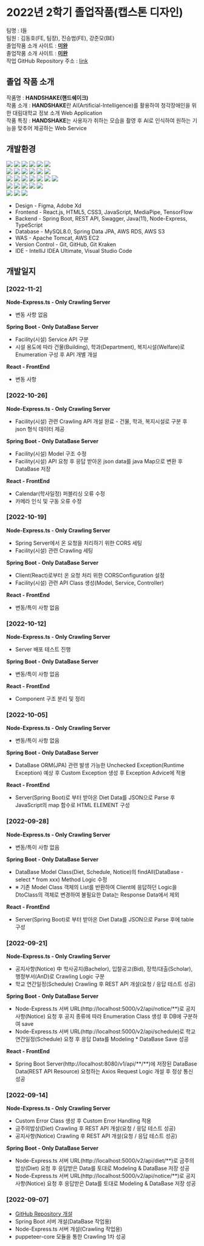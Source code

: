 # **2022년 2학기 졸업작품(캡스톤 디자인)**
팀명 : I들<br>
팀원 : 김동호(FE, 팀장), 진승범(FE), 강준모(BE)<br>
졸업작품 소개 사이트 : <b><a href="https://github.com/kimdongho321/capstone22">미완</a></b><br>
졸업작품 소개 사이트 : <b><a href="https://github.com/reidlo5135/capstone22">미완</a></b><br>
작업 GitHub Repository 주소 : <a href="https://github.com/reidlo5135/CAPSTONE2022-HanShake-v2.0.0.git">link</a>

## <b>졸업 작품 소개</b>
작품명 : <b>HANDSHAKE(핸드쉐이크)</b><br>
작품 소개 : <b>HANDSHAKE</b>란 AI(Artificial-Intelligence)를 활용하여 청각장애인을 위한 대림대학교 정보 소개 Web Application<br>
작품 특징 : <b>HANDSHAKE</b>는 사용자가 취하는 모습을 촬영 후 AI로 인식하여 원하는 기능을 맞추어 제공하는 Web Service<br>

## <b>개발환경</b>
<span><img src="https://img.shields.io/badge/Java-ED8B00?style=for-the-badge&logo=java&logoColor=white">
<img src="https://img.shields.io/badge/SpringBoot-6DB33F?style=for-the-badge&logo=SpringBoot&logoColor=white">
<img src="https://img.shields.io/badge/Swagger-6DB33F?style=for-the-badge&logo=Swagger&logoColor=white"></span>
<img src="https://img.shields.io/badge/JUnit5-25A162?style=for-the-badge&logo=JUnit5&logoColor=white">
<img src="https://img.shields.io/badge/html-E34F26?style=for-the-badge&logo=html5&logoColor=white">
<img src="https://img.shields.io/badge/css-1572B6?style=for-the-badge&logo=css3&logoColor=white"><br>
<img src="https://img.shields.io/badge/Node.js-339933?style=for-the-badge&logo=Node.js&logoColor=white">
<img src="https://img.shields.io/badge/express.js-000000?style=for-the-badge&logo=express&logoColor=white">
<img src="https://img.shields.io/badge/NodeMon-76D04B?style=for-the-badge&logo=NodeMon&logoColor=white">
<img src="https://img.shields.io/badge/NPM-CB3837?style=for-the-badge&logo=Npm&logoColor=white">
<img src="https://img.shields.io/badge/Typescript-3178C6?style=for-the-badge&logo=typescript&logoColor=white">
<img src="https://img.shields.io/badge/JAVASCRIPT-F7DF1E?style=for-the-badge&logo=javascript&logoColor=white"><br>
<img src="https://img.shields.io/badge/react-0769AD?style=for-the-badge&logo=react&logoColor=White">
<img src="https://img.shields.io/badge/git-F05032?style=for-the-badge&logo=git&logoColor=white">
<img src="https://img.shields.io/badge/github-181717?style=for-the-badge&logo=github&logoColor=white">
<img src="https://img.shields.io/badge/git kraken-179287?style=for-the-badge&logo=gitkraken&logoColor=white">
<img src="https://img.shields.io/badge/GRADLE-efefef?style=for-the-badge&logo=gradle&logoColor=white">
<img src="https://img.shields.io/badge/MySQL-4479A1?style=for-the-badge&logo=MySQL&logoColor=white">
<img src="https://img.shields.io/badge/AMAZON AWS-232F3E?style=for-the-badge&logo=amazon AWS&logoColor=white"><br>
<img src="https://img.shields.io/badge/AMAZON rds-527FFF?style=for-the-badge&logo=amazon rds&logoColor=white">
<img src="https://img.shields.io/badge/AMAZON s3-569A31?style=for-the-badge&logo=amazon s3&logoColor=white">
<img src="https://img.shields.io/badge/AMAZON ec2-FF9900?style=for-the-badge&logo=amazon ec2&logoColor=white">
<img src="https://img.shields.io/badge/apache tomcat-F8DC75?style=for-the-badge&logo=apachetomcat&logoColor=white">
<img src="https://img.shields.io/badge/figma-F24E1E?style=for-the-badge&logo=figma&logoColor=white"><br>
<img src="https://img.shields.io/badge/Adobe XD-FF61F6?style=for-the-badge&logo=Adobe XD&logoColor=white">
<img src="https://img.shields.io/badge/Intellij IDEA-000000?style=for-the-badge&logo=IntelliJ Idea&logoColor=white">
<img src="https://img.shields.io/badge/Visual Studio Code-007ACC?style=for-the-badge&logo=Visual Studio Code&logoColor=white"></span>

- Design - Figma, Adobe Xd
- Frontend - React.js, HTML5, CSS3, JavaScript, MediaPipe, TensorFlow
- Backend - Spring Boot, REST API, Swagger, Java(11), Node-Express, TypeScript
- Database - MySQL8.0, Spring Data JPA, AWS RDS, AWS S3
- WAS - Apache Tomcat, AWS EC2
- Version Control - Git, GitHub, Git Kraken
- IDE - IntelliJ IDEA Ultimate, Visual Studio Code

## <b>개발일지</b>
### [2022-11-2]
<strong>Node-Express.ts - Only Crawling Server</strong>
<ul>
<li>변동 사항 없음</li>
</ul>

<strong>Spring Boot - Only DataBase Server</strong>
<ul>
<li>Facility(시설) Service API 구분</li>
<li>시설 용도에 따라 건물(Building), 학과(Department), 복지시설(Welfare)로 Enumeration 구성 후 API 개별 개설</li>
</ul>

<strong>React - FrontEnd</strong>
<ul>
<li>변동 사항 </li>
</ul>

### [2022-10-26]
<strong>Node-Express.ts - Only Crawling Server</strong>
<ul>
<li>Facility(시설) 관련 Crawling API 개설 완료 - 건물, 학과, 복지시설로 구분 후 json 형식 데이터 제공</li>
</ul>

<strong>Spring Boot - Only DataBase Server</strong>
<ul>
<li>Facility(시설) Model 구조 수정</li>
<li>Facility(시설) API 요청 후 응답 받아온 json data를 java Map으로 변환 후 DataBase 저장</li>
</ul>

<strong>React - FrontEnd</strong>
<ul>
<li>Calendar(학사일정) 퍼블리싱 오류 수정</li>
<li>카메라 인식 및 구동 오류 수정</li>
</ul>

### [2022-10-19]
<strong>Node-Express.ts - Only Crawling Server</strong>
<ul>
<li>Spring Server에서 온 요청을 처리하기 위한 CORS 세팅</li>
<li>Facility(시설) 관련 Crawling 세팅</li>
</ul>

<strong>Spring Boot - Only DataBase Server</strong>
<ul>
<li>Client(React)로부터 온 요청 처리 위한 CORSConfiguration 설정</li>
<li>Facility(시설) 관련 API Class 생성(Model, Service, Controller)</li>
</ul>

<strong>React - FrontEnd</strong>
<ul>
<li>변동/특이 사항 없음</li>
</ul>

### [2022-10-12]
<strong>Node-Express.ts - Only Crawling Server</strong>
<ul>
<li>Server 배포 테스트 진행</li>
</ul>

<strong>Spring Boot - Only DataBase Server</strong>
<ul>
<li>변동/특이 사항 없음</li>
</ul>

<strong>React - FrontEnd</strong>
<ul>
<li>Component 구조 분리 및 정리</li>
</ul>

### [2022-10-05]
<strong>Node-Express.ts - Only Crawling Server</strong>
<ul>
<li>변동/특이 사항 없음</li>
</ul>

<strong>Spring Boot - Only DataBase Server</strong>
<ul>
<li>DataBase ORM(JPA) 관련 발생 가능한 Unchecked Exception(Runtime Exception) 예상 후 Custom Exception 생성 후 Exception Advice에 적용</li>
</ul>

<strong>React - FrontEnd</strong>
<ul>
<li>Server(Spring Boot)로 부터 받아온 Diet Data를 JSON으로 Parse 후 JavaScript의 map 함수로 HTML ELEMENT 구성</li>
</ul>

### [2022-09-28]
<strong>Node-Express.ts - Only Crawling Server</strong>
<ul>
<li>변동/특이 사항 없음</li>
</ul>

<strong>Spring Boot - Only DataBase Server</strong>
<ul>
<li>DataBase Model Class(Diet, Schedule, Notice)의 findAll(DataBase - select * from xxx) Method Logic 수정</li>
<li>※ 기존 Model Class 객체의 List를 반환하여 Client에 응답하던 Logic을 DtoClass의 객체로 변경하여 불필요한 Data는 Response Data에서 제외</li>
</ul>

<strong>React - FrontEnd</strong>
<ul>
<li>Server(Spring Boot)로 부터 받아온 Diet Data를 JSON으로 Parse 후에 table 구성</li>
</ul>


### [2022-09-21]
<strong>Node-Express.ts - Only Crawling Server</strong>
<ul>
<li>공지사항(Notice) 中 학사공지(Bachelor), 입찰공고(Bid), 장학/대출(Scholar), 행정부서(AnD)로 Crawling Logic 구분</li>
<li>학교 연간일정(Schedule) Crawling 후 REST API 개설(요청 / 응답 테스트 성공)</li>
</ul>

<strong>Spring Boot - Only DataBase Server</strong>
<ul>
<li>Node-Express.ts 서버 URL(http://localhost:5000/v2/api/notice/**)로 공지사항(Notice) 요청 후 공지 종류에 따라 Enumeration Class 생성 후 DB에 구분하여 save</li>
<li>Node-Express.ts 서버 URL(http://localhost:5000/v2/api/schedule)로 학교 연간일정(Schedule) 요청 후 응답 Data를 Modeling * DataBase Save 성공</li>
</ul>

<strong>React - FrontEnd</strong>
<ul>
<li>Spring Boot Server(http://localhost:8080/v1/api/**/**)에 저장된 DataBase Data(REST API Resource) 요청하는 Axios Request Logic 개설 후 정상 통신 성공</li>
</ul>

### [2022-09-14]
<strong>Node-Express.ts - Only Crawling Server</strong>
<ul>
<li>Custom Error Class 생성 후 Custom Error Handling 적용</li>
<li>금주의밥상(Diet) Crawling 후 REST API 개설(요청 / 응답 테스트 성공)</li>
<li>공지사항(Notice) Crawling 후 REST API 개설(요청 / 응답 테스트 성공)</li>
</ul>

<strong>Spring Boot - Only DataBase Server</strong>
<ul>
<li>Node-Express.ts 서버 URL(http://localhost:5000/v2/api/diet/**)로 금주의밥상(Diet) 요청 후 응답받은 Data를 토대로 Modeling & DataBase 저장 성공</li>
<li>Node-Express.ts 서버 URL(http://localhost:5000/v2/api/notice/**)로 공지사항(Notice) 요청 후 응답받은 Data를 토대로 Modeling & DataBase 저장 성공</li>
</ul>

### [2022-09-07]
- <a href="https://github.com/reidlo5135/CAPSTONE2022-HanShake-v2.0.0.git ">GitHub Repository 개설</a>
- Spring Boot 서버 개설(DataBase 작업용)
- Node-Express.ts 서버 개설(Crawling 작업용)
- puppeteer-core 모듈을 통한 Crawling 1차 성공

